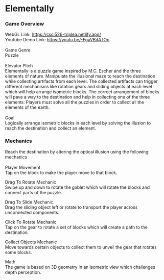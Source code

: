 # Elementally

### Game Overview
WebGL Link: https://csci526-triplea.netlify.app/ <br>
Youtube Demo Link: https://youtu.be/-FgaVBdATOo. <br><br>
Game Genre<br>
Puzzle<br><br>
Elevator Pitch<br>
Elementally is a puzzle game inspired by M.C. Escher and the three elements of nature. Manipulate the illusional maze to reach the destination while collecting artifacts from each level. The collected artifacts can trigger different mechanisms like rotation gears and sliding objects at each level which will help arrange isometric blocks. The correct arrangement of blocks will pave a way to the destination and help in collecting one of the three elements. Players must solve all the puzzles in order to collect all the elements of the earth. <br><br>
Goal<br>
Logically arrange isometric blocks in each level by solving the illusion to reach the destination and collect an element.


### Mechanics
Reach the destination by altering the optical illusion using the following mechanics<br><br>
Player Movement<br>
Tap on the block to make the player move to that block.<br>

Drag To Rotate Mechanic<br>
Swipe up and down to rotate the goblet which will rotate the blocks and connect parts of the puzzle.<br>

Drag To Slide Mechanic<br>
Drag the sliding object left or rotate to transport the player across unconnected components.<br>

Click To Rotate Mechanic<br>
Tap on the gear to rotate a set of blocks which will create a path to the destination.<br>

Collect Objects Mechanic<br>
Move towards certain objects to collect them to unveil the gear that rotates some blocks.<br>

Math<br>
The game is based on 3D geometry in an isometric view which challenges depth perception. 
